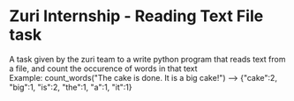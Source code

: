 # Zuri Internship - Reading Text File task
A task given by the zuri team to a write python program that reads text from a file, and count the occurence of words in that text <br>
Example:
count_words("The cake is done. It is a big cake!") 
--> {"cake":2, "big":1, "is":2, "the":1, "a":1, "it":1}
